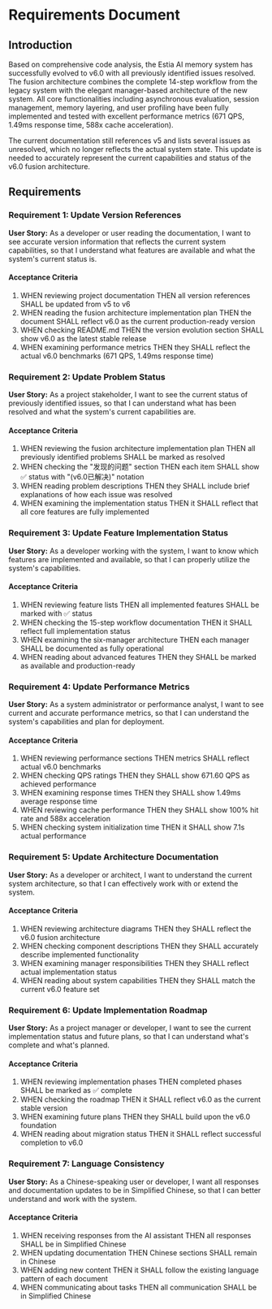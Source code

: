 # Requirements Document

## Introduction

Based on comprehensive code analysis, the Estia AI memory system has successfully evolved to v6.0 with all previously identified issues resolved. The fusion architecture combines the complete 14-step workflow from the legacy system with the elegant manager-based architecture of the new system. All core functionalities including asynchronous evaluation, session management, memory layering, and user profiling have been fully implemented and tested with excellent performance metrics (671 QPS, 1.49ms response time, 588x cache acceleration).

The current documentation still references v5 and lists several issues as unresolved, which no longer reflects the actual system state. This update is needed to accurately represent the current capabilities and status of the v6.0 fusion architecture.

## Requirements

### Requirement 1: Update Version References

**User Story:** As a developer or user reading the documentation, I want to see accurate version information that reflects the current system capabilities, so that I understand what features are available and what the system's current status is.

#### Acceptance Criteria

1. WHEN reviewing project documentation THEN all version references SHALL be updated from v5 to v6
2. WHEN reading the fusion architecture implementation plan THEN the document SHALL reflect v6.0 as the current production-ready version
3. WHEN checking README.md THEN the version evolution section SHALL show v6.0 as the latest stable release
4. WHEN examining performance metrics THEN they SHALL reflect the actual v6.0 benchmarks (671 QPS, 1.49ms response time)

### Requirement 2: Update Problem Status

**User Story:** As a project stakeholder, I want to see the current status of previously identified issues, so that I can understand what has been resolved and what the system's current capabilities are.

#### Acceptance Criteria

1. WHEN reviewing the fusion architecture implementation plan THEN all previously identified problems SHALL be marked as resolved
2. WHEN checking the "发现的问题" section THEN each item SHALL show ✅ status with "(v6.0已解决)" notation
3. WHEN reading problem descriptions THEN they SHALL include brief explanations of how each issue was resolved
4. WHEN examining the implementation status THEN it SHALL reflect that all core features are fully implemented

### Requirement 3: Update Feature Implementation Status

**User Story:** As a developer working with the system, I want to know which features are implemented and available, so that I can properly utilize the system's capabilities.

#### Acceptance Criteria

1. WHEN reviewing feature lists THEN all implemented features SHALL be marked with ✅ status
2. WHEN checking the 15-step workflow documentation THEN it SHALL reflect full implementation status
3. WHEN examining the six-manager architecture THEN each manager SHALL be documented as fully operational
4. WHEN reading about advanced features THEN they SHALL be marked as available and production-ready

### Requirement 4: Update Performance Metrics

**User Story:** As a system administrator or performance analyst, I want to see current and accurate performance metrics, so that I can understand the system's capabilities and plan for deployment.

#### Acceptance Criteria

1. WHEN reviewing performance sections THEN metrics SHALL reflect actual v6.0 benchmarks
2. WHEN checking QPS ratings THEN they SHALL show 671.60 QPS as achieved performance
3. WHEN examining response times THEN they SHALL show 1.49ms average response time
4. WHEN reviewing cache performance THEN they SHALL show 100% hit rate and 588x acceleration
5. WHEN checking system initialization time THEN it SHALL show 7.1s actual performance

### Requirement 5: Update Architecture Documentation

**User Story:** As a developer or architect, I want to understand the current system architecture, so that I can effectively work with or extend the system.

#### Acceptance Criteria

1. WHEN reviewing architecture diagrams THEN they SHALL reflect the v6.0 fusion architecture
2. WHEN checking component descriptions THEN they SHALL accurately describe implemented functionality
3. WHEN examining manager responsibilities THEN they SHALL reflect actual implementation status
4. WHEN reading about system capabilities THEN they SHALL match the current v6.0 feature set

### Requirement 6: Update Implementation Roadmap

**User Story:** As a project manager or developer, I want to see the current implementation status and future plans, so that I can understand what's complete and what's planned.

#### Acceptance Criteria

1. WHEN reviewing implementation phases THEN completed phases SHALL be marked as ✅ complete
2. WHEN checking the roadmap THEN it SHALL reflect v6.0 as the current stable version
3. WHEN examining future plans THEN they SHALL build upon the v6.0 foundation
4. WHEN reading about migration status THEN it SHALL reflect successful completion to v6.0

### Requirement 7: Language Consistency

**User Story:** As a Chinese-speaking user or developer, I want all responses and documentation updates to be in Simplified Chinese, so that I can better understand and work with the system.

#### Acceptance Criteria

1. WHEN receiving responses from the AI assistant THEN all responses SHALL be in Simplified Chinese
2. WHEN updating documentation THEN Chinese sections SHALL remain in Chinese
3. WHEN adding new content THEN it SHALL follow the existing language pattern of each document
4. WHEN communicating about tasks THEN all communication SHALL be in Simplified Chinese